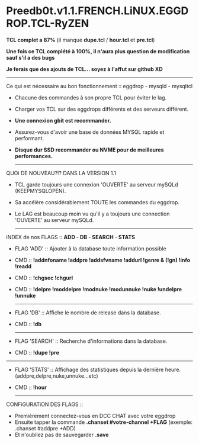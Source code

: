 # Preedb0t.v1.1.FRENCH.LiNUX.EGGDROP.TCL-RyZEN

**TCL complet a 87%** (il manque **dupe.tcl** / **hour.tcl** et **pre.tcl**)

**Une fois ce TCL complété à 100%, il n'aura plus question de modification sauf s'il a des bugs**

**Je ferais que des ajouts de TCL... soyez à l'affut sur github XD**

-------------------------------------------------------------------------------------------------------

Ce qui est nécessaire au bon fonctionnement :: eggdrop - mysqld - mysqltcl

- Chacune des commandes à son propre TCL pour éviter le lag.
- Charger vos TCL sur des eggdrops différents et des serveurs différent.
- **Une connexion gbit est recommander.**
- Assurez-vous d'avoir une base de données MYSQL rapide et performant.
- **Disque dur SSD recommander ou NVME pour de meilleures performances.**

  -------------------------------------------------------------------------------------------------------

QUOi DE NOUVEAU?!? DANS LA VERSiON 1.1

- TCL garde toujours une connexion 'OUVERTE' au serveur mySQLd (KEEPMYSQLOPEN).
- Sa accélère considérablement TOUTE les commandes du eggdrop.
- Le LAG est beaucoup moin vu qu'il y a toujours une connection 'OUVERTE' au serveur mySQLd.

  -------------------------------------------------------------------------------------------------------
  
iNDEX de nos FLAGS :: **ADD - DB - SEARCH - STATS**

- FLAG 'ADD' :: Ajouter à la database toute information possible
- CMD :: **!addnfoname !addpre !addsfvname !addurl !genre & (!gn) !info !readd**
- CMD :: **!chgsec !chgurl**
- CMD :: **!delpre !moddelpre !modnuke !modunnuke !nuke !undelpre !unnuke**

  -------------------------------------------------------------------------------------------------------
- FLAG 'DB' :: Affiche le nombre de release dans la database.
- CMD :: **!db**

  -------------------------------------------------------------------------------------------------------
- FLAG 'SEARCH' :: Recherche d'informations dans la database.
- CMD :: **!dupe !pre**

-------------------------------------------------------------------------------------------------------
- FLAG 'STATS' :: Affichage des statistiques depuis la dernière heure. (addpre,delpre,nuke,unnuke...etc)
- CMD :: **!hour**

  -------------------------------------------------------------------------------------------------------
  
CONFiGURATiON DES FLAGS ::

- Premièrement connectez-vous en DCC CHAT avec votre eggdrop
- Ensuite tapper la commande **.chanset #votre-channel +FLAG** (exemple: .chanset #addpre +ADD)
- Et n'oubliez pas de sauvegarder **.save**

